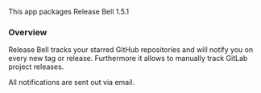 This app packages Release Bell <upstream>1.5.1</upstream>

### Overview

Release Bell tracks your starred GitHub repositories and will notify you on every new tag or release.
Furthermore it allows to manually track GitLab project releases.

All notifications are sent out via email.
